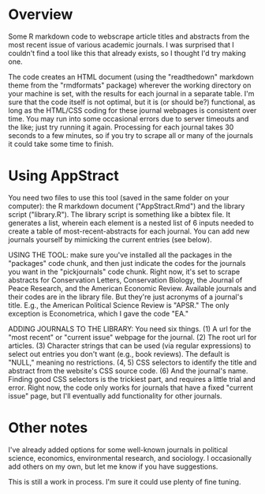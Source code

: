 # Overview
Some R markdown code to webscrape article titles and abstracts from the most recent issue of various academic journals. I was surprised that I couldn't find a tool like this that already exists, so I thought I'd try making one.

The code creates an HTML document (using the "readthedown" markdown theme from the "rmdformats" package) wherever the working directory on your machine is set, with the results for each journal in a separate table. I'm sure that the code itself is not optimal, but it is (or should be?) functional, as long as the HTML/CSS coding for these journal webpages is consistent over time. You may run into some occasional errors due to server timeouts and the like; just try running it again. Processing for each journal takes 30 seconds to a few minutes, so if you try to scrape all or many of the journals it could take some time to finish.

# Using AppStract
You need two files to use this tool (saved in the same folder on your computer): the R markdown document ("AppStract.Rmd") and the library script ("library.R"). The library script is something like a bibtex file. It generates a list, wherein each element is a nested list of 6 inputs needed to create a table of most-recent-abstracts for each journal. You can add new journals yourself by mimicking the current entries (see below).

USING THE TOOL: make sure you've installed all the packages in the "packages" code chunk, and then just indicate the codes for the journals you want in the "pickjournals" code chunk. Right now, it's set to scrape abstracts for Conservation Letters, Conservation Biology, the Journal of Peace Research, and the American Economic Review. Available journals and their codes are in the library file. But they're just acronyms of a journal's title. E.g., the American Political Science Review is "APSR." The only exception is Econometrica, which I gave the code "EA."

ADDING JOURNALS TO THE LIBRARY: You need six things. (1) A url for the "most recent" or "current issue" webpage for the journal. (2) The root url for articles. (3) Character strings that can be used (via regular expressions) to select out entries you don't want (e.g., book reviews). The default is "NULL," meaning no restrictions. (4, 5) CSS selectors to identify the title and abstract from the website's CSS source code. (6) And the journal's name. Finding good CSS selectors is the trickiest part, and requires a little trial and error. Right now, the code only works for journals that have a fixed "current issue" page, but I'll eventually add functionality for other journals.

# Other notes

I've already added options for some well-known journals in political science, economics, environmental research, and sociology. I occasionally add others on my own, but let me know if you have suggestions.

This is still a work in process. I'm sure it could use plenty of fine tuning.
